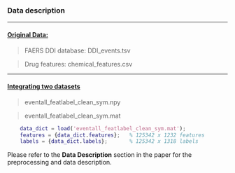 ### Data description


-------------------------------------
#### [Original Data: ](https://drive.google.com/open?id=0BwRCD1KhUFkxSVFNNW5zZkNzRjg)

> FAERS DDI database: DDI_events.tsv

> Drug features: chemical_features.csv

-------------------------------------

#### [Integrating two datasets](https://drive.google.com/open?id=0BwRCD1KhUFkxVV9maXpIYVdYN3M)

> eventall_featlabel_clean_sym.npy

> eventall_featlabel_clean_sym.mat
```matlab
    data_dict = load('eventall_featlabel_clean_sym.mat');
    features = {data_dict.features};   % 125342 x 1232 features
    labels = {data_dict.labels};       % 125342 x 1318 labels
```
  Please refer to the **Data Description** section in the paper for the preprocessing and data description.

